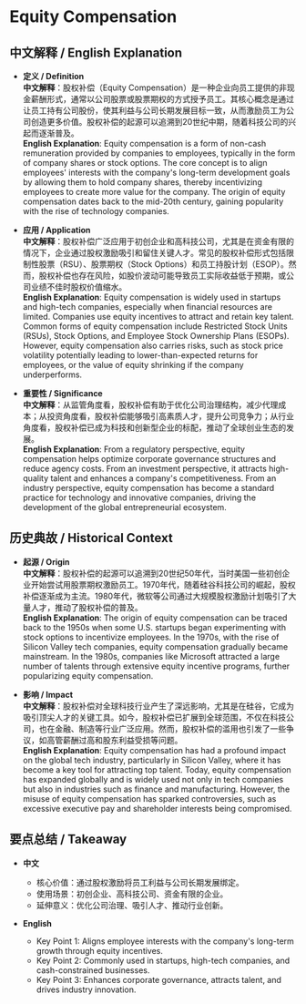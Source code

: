 # Equity Compensation

## 中文解释 / English Explanation

* **定义 / Definition**  
  **中文解释**：股权补偿（Equity Compensation）是一种企业向员工提供的非现金薪酬形式，通常以公司股票或股票期权的方式授予员工。其核心概念是通过让员工持有公司股份，使其利益与公司长期发展目标一致，从而激励员工为公司创造更多价值。股权补偿的起源可以追溯到20世纪中期，随着科技公司的兴起而逐渐普及。  
  **English Explanation**: Equity compensation is a form of non-cash remuneration provided by companies to employees, typically in the form of company shares or stock options. The core concept is to align employees' interests with the company's long-term development goals by allowing them to hold company shares, thereby incentivizing employees to create more value for the company. The origin of equity compensation dates back to the mid-20th century, gaining popularity with the rise of technology companies.

* **应用 / Application**  
  **中文解释**：股权补偿广泛应用于初创企业和高科技公司，尤其是在资金有限的情况下，企业通过股权激励吸引和留住关键人才。常见的股权补偿形式包括限制性股票（RSU）、股票期权（Stock Options）和员工持股计划（ESOP）。然而，股权补偿也存在风险，如股价波动可能导致员工实际收益低于预期，或公司业绩不佳时股权价值缩水。  
  **English Explanation**: Equity compensation is widely used in startups and high-tech companies, especially when financial resources are limited. Companies use equity incentives to attract and retain key talent. Common forms of equity compensation include Restricted Stock Units (RSUs), Stock Options, and Employee Stock Ownership Plans (ESOPs). However, equity compensation also carries risks, such as stock price volatility potentially leading to lower-than-expected returns for employees, or the value of equity shrinking if the company underperforms.

* **重要性 / Significance**  
  **中文解释**：从监管角度看，股权补偿有助于优化公司治理结构，减少代理成本；从投资角度看，股权补偿能够吸引高素质人才，提升公司竞争力；从行业角度看，股权补偿已成为科技和创新型企业的标配，推动了全球创业生态的发展。  
  **English Explanation**: From a regulatory perspective, equity compensation helps optimize corporate governance structures and reduce agency costs. From an investment perspective, it attracts high-quality talent and enhances a company's competitiveness. From an industry perspective, equity compensation has become a standard practice for technology and innovative companies, driving the development of the global entrepreneurial ecosystem.

## 历史典故 / Historical Context

* **起源 / Origin**  
  **中文解释**：股权补偿的起源可以追溯到20世纪50年代，当时美国一些初创企业开始尝试用股票期权激励员工。1970年代，随着硅谷科技公司的崛起，股权补偿逐渐成为主流。1980年代，微软等公司通过大规模股权激励计划吸引了大量人才，推动了股权补偿的普及。  
  **English Explanation**: The origin of equity compensation can be traced back to the 1950s when some U.S. startups began experimenting with stock options to incentivize employees. In the 1970s, with the rise of Silicon Valley tech companies, equity compensation gradually became mainstream. In the 1980s, companies like Microsoft attracted a large number of talents through extensive equity incentive programs, further popularizing equity compensation.

* **影响 / Impact**  
  **中文解释**：股权补偿对全球科技行业产生了深远影响，尤其是在硅谷，它成为吸引顶尖人才的关键工具。如今，股权补偿已扩展到全球范围，不仅在科技公司，也在金融、制造等行业广泛应用。然而，股权补偿的滥用也引发了一些争议，如高管薪酬过高和股东利益受损等问题。  
  **English Explanation**: Equity compensation has had a profound impact on the global tech industry, particularly in Silicon Valley, where it has become a key tool for attracting top talent. Today, equity compensation has expanded globally and is widely used not only in tech companies but also in industries such as finance and manufacturing. However, the misuse of equity compensation has sparked controversies, such as excessive executive pay and shareholder interests being compromised.

## 要点总结 / Takeaway

* **中文**  
  - 核心价值：通过股权激励将员工利益与公司长期发展绑定。  
  - 使用场景：初创企业、高科技公司、资金有限的企业。  
  - 延伸意义：优化公司治理、吸引人才、推动行业创新。  

* **English**  
  - Key Point 1: Aligns employee interests with the company's long-term growth through equity incentives.  
  - Key Point 2: Commonly used in startups, high-tech companies, and cash-constrained businesses.  
  - Key Point 3: Enhances corporate governance, attracts talent, and drives industry innovation.